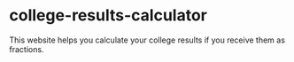 # college-results-calculator
This website helps you calculate your college results if you receive them as fractions.
